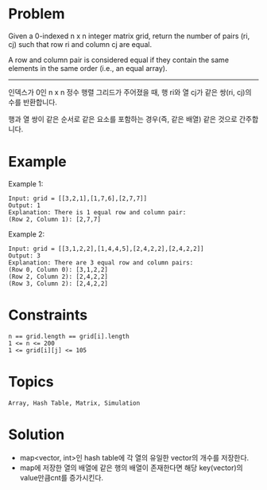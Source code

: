 # Problem
Given a 0-indexed n x n integer matrix grid, return the number of pairs (ri, cj) such that row ri and column cj are equal.

A row and column pair is considered equal if they contain the same elements in the same order (i.e., an equal array).

---

인덱스가 0인 n x n 정수 행렬 그리드가 주어졌을 때, 행 ri와 열 cj가 같은 쌍(ri, cj)의 수를 반환합니다.

행과 열 쌍이 같은 순서로 같은 요소를 포함하는 경우(즉, 같은 배열) 같은 것으로 간주합니다.
 

# Example
Example 1:


	Input: grid = [[3,2,1],[1,7,6],[2,7,7]]
	Output: 1
	Explanation: There is 1 equal row and column pair:
	(Row 2, Column 1): [2,7,7]
Example 2:


	Input: grid = [[3,1,2,2],[1,4,4,5],[2,4,2,2],[2,4,2,2]]
	Output: 3
	Explanation: There are 3 equal row and column pairs:
	(Row 0, Column 0): [3,1,2,2]
	(Row 2, Column 2): [2,4,2,2]
	(Row 3, Column 2): [2,4,2,2]
 

# Constraints

	n == grid.length == grid[i].length
	1 <= n <= 200
	1 <= grid[i][j] <= 105

# Topics
	Array, Hash Table, Matrix, Simulation

# Solution
- map<vector<int>, int>인 hash table에 각 열의 유일한 vector의 개수를 저장한다.
- map에 저장한 열의 배열에 같은 행의 배열이 존재한다면 해당 key(vector)의 value만큼cnt를 증가시킨다.
